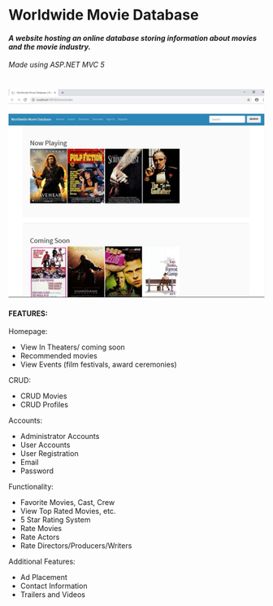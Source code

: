 # Worldwide Movie Database
#### *A website hosting an online database storing information about movies and the movie industry.*

*Made using ASP.NET MVC 5*

#

![Demonstration](Resources/Images/WMDb.JPG)



#### FEATURES:

Homepage:
* View In Theaters/ coming soon
* Recommended movies
* View Events (film festivals, award ceremonies)

CRUD:
* CRUD Movies
* CRUD Profiles

Accounts:
* Administrator Accounts
* User Accounts
* User Registration
* Email
* Password

Functionality:
* Favorite Movies, Cast, Crew
* View Top Rated Movies, etc.
* 5 Star Rating System
* Rate Movies
* Rate Actors
* Rate Directors/Producers/Writers
	
Additional Features:
* Ad Placement
* Contact Information
* Trailers and Videos
